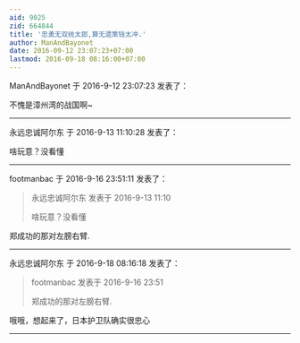 ```yaml
---
aid: 9025
zid: 664844
title: '忠勇无双统太郎,算无遗策钱太冲.'
author: ManAndBayonet
date: 2016-09-12 23:07:23+07:00
lastmod: 2016-09-18 08:16:00+07:00
---
```


ManAndBayonet 于 2016-9-12 23:07:23 发表了：

不愧是漳州湾的战国啊~

---------

永远忠诚阿尔东 于 2016-9-13 11:10:28 发表了：

啥玩意？没看懂

---------

footmanbac 于 2016-9-16 23:51:11 发表了：

> 永远忠诚阿尔东 发表于 2016-9-13 11:10
> 
> 啥玩意？没看懂



郑成功的那对左膀右臂.

---------

永远忠诚阿尔东 于 2016-9-18 08:16:18 发表了：

> footmanbac 发表于 2016-9-16 23:51
> 
> 郑成功的那对左膀右臂.



哦哦，想起来了，日本护卫队确实很忠心

---------

